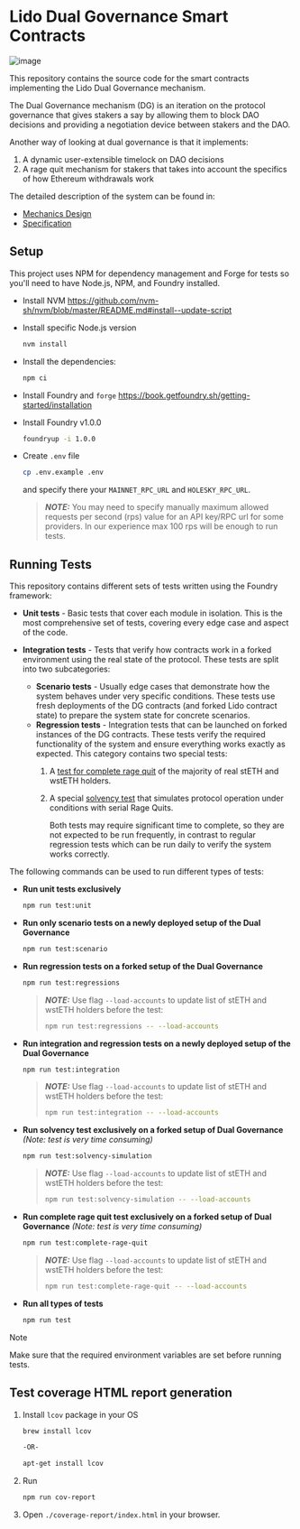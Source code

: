 # Lido Dual Governance Smart Contracts

![image](./dg-banner.png)

This repository contains the source code for the smart contracts implementing the Lido Dual Governance mechanism.

The Dual Governance mechanism (DG) is an iteration on the protocol governance that gives stakers a say by allowing them to block DAO decisions and providing a negotiation device between stakers and the DAO.

Another way of looking at dual governance is that it implements:
1. A dynamic user-extensible timelock on DAO decisions
2. A rage quit mechanism for stakers that takes into account the specifics of how Ethereum withdrawals work

The detailed description of the system can be found in:
- [Mechanics Design](./docs/mechanism.md)
- [Specification](./docs/specification.md)


## Setup

This project uses NPM for dependency management and Forge for tests so you'll need to have Node.js, NPM, and Foundry installed.

* Install NVM https://github.com/nvm-sh/nvm/blob/master/README.md#install--update-script

* Install specific Node.js version
    ```sh
    nvm install
    ```

* Install the dependencies:
    ```sh
    npm ci
    ```

* Install Foundry and `forge` https://book.getfoundry.sh/getting-started/installation

* Install Foundry v1.0.0 
    ```sh
    foundryup -i 1.0.0
    ```

* Create `.env` file
    ```sh
    cp .env.example .env
    ```

    and specify there your `MAINNET_RPC_URL` and `HOLESKY_RPC_URL`.

    > **_NOTE:_**  You may need to specify manually maximum allowed requests per second (rps) value for an API key/RPC url for some providers. In our experience max 100 rps will be enough to run tests.


## Running Tests

This repository contains different sets of tests written using the Foundry framework:

- **Unit tests** - Basic tests that cover each module in isolation. This is the most comprehensive set of tests, covering every edge case and aspect of the code.

- **Integration tests** - Tests that verify how contracts work in a forked environment using the real state of the protocol. These tests are split into two subcategories:
    - **Scenario tests** - Usually edge cases that demonstrate how the system behaves under very specific conditions. These tests use fresh deployments of the DG contracts (and forked Lido contract state) to prepare the system state for concrete scenarios.
    - **Regression tests** - Integration tests that can be launched on forked instances of the DG contracts. These tests verify the required functionality of the system and ensure everything works exactly as expected. This category contains two special tests: 
        1) A [test for complete rage quit](./test/regressions/complete-rage-quit.t.sol) of the majority of real stETH and wstETH holders. 
        2) A special [solvency test](./test/regressions/dg-solvency-simulation.t.sol) that simulates protocol operation under conditions with serial Rage Quits. 
    
            Both tests may require significant time to complete, so they are not expected to be run frequently, in contrast to regular regression tests which can be run daily to verify the system works correctly.

The following commands can be used to run different types of tests:

- **Run unit tests exclusively**
    ```sh
    npm run test:unit
    ```

- **Run only scenario tests on a newly deployed setup of the Dual Governance**
    ```sh
    npm run test:scenario
    ```

- **Run regression tests on a forked setup of the Dual Governance**
    ```sh
    npm run test:regressions
    ```
    > **_NOTE:_** Use flag `--load-accounts` to update list of stETH and wstETH holders before the test:
    >```sh
    >npm run test:regressions -- --load-accounts
    >```

- **Run integration and regression tests on a newly deployed setup of the Dual Governance**
    ```sh
    npm run test:integration
    ```
    > **_NOTE:_** Use flag `--load-accounts` to update list of stETH and wstETH holders before the test:
    >```sh
    >npm run test:integration -- --load-accounts
    >```

- **Run solvency test exclusively on a forked setup of Dual Governance** _(Note: test is very time consuming)_
    ```sh
    npm run test:solvency-simulation
    ```
    > **_NOTE:_** Use flag `--load-accounts` to update list of stETH and wstETH holders before the test:
    >```sh
    >npm run test:solvency-simulation -- --load-accounts
    >```

- **Run complete rage quit test exclusively on a forked setup of Dual Governance** _(Note: test is very time consuming)_
    ```sh
    npm run test:complete-rage-quit
    ```
    >**_NOTE:_** Use flag `--load-accounts` to update list of stETH and wstETH holders before the test:
    >```sh
    >npm run test:complete-rage-quit -- --load-accounts
    >```

- **Run all types of tests**
    ```sh
    npm run test
    ```

>[!NOTE]
>Make sure that the required environment variables are set before running tests.

## Test coverage HTML report generation

1. Install `lcov` package in your OS
    ```sh
    brew install lcov
    
    -OR-

    apt-get install lcov
    ```
2. Run
    ```sh
    npm run cov-report
    ```
3. Open `./coverage-report/index.html` in your browser.
